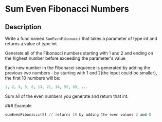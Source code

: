 # Sum Even Fibonacci Numbers

## Description

Write a func named `SumEvenFibonacci` that takes a parameter of type int and returns a value of type int.

Generate all of the Fibonacci numbers starting with 1 and 2 and ending on the highest number before exceeding the parameter's value

Each new number in the Fibonacci sequence is generated by adding the previous two numbers - by starting with 1 and 2(the input could be smaller), the first 10 numbers will be:

```python
1, 2, 3, 5, 8, 13, 21, 34, 55, 89, ...
```

Sum all of the even numbers you generate and return that int.

### Example

```python
sumEvenFibonacci(8) // returns 10 by adding the even values 2 and 8
```
